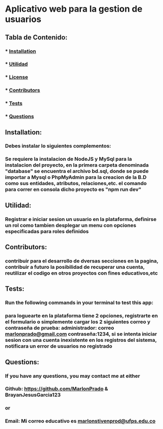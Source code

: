 # Aplicativo web para la gestion de usuarios

  ##  
  ### 

  ## Tabla de Contenido:
  ###  * [Installation](#installation)
  ###  * [Utilidad](#usage)
  ###  * [License](#license)
  ###  * [Contributors](#contributors)
  ###  * [Tests](#tests)
  ###  * [Questions](#questions)

  ## Installation:
  ### Debes instalar lo siguientes complementos:
  ### Se requiere la instalacion de NodeJS y MySql para la instalacion del proyecto, en la primera carpeta denominada "database" se encuentra el archivo bd.sql, donde se puede importar a Mysql o PhpMyAdmin para la creacion de la B.D como sus entidades, atributos, relaciones,etc. el comando para correr en consola dicho proyecto es "npm run dev"

  ## Utilidad:
  ### Registrar e iniciar sesion un usuario en la plataforma, definirse un rol como tambien desplegar un menu con opciones especificadas para roles definidos

  ## Contributors:
  ### contribuir para el desarrollo de dversas secciones en la pagina, contribuir a futuro la posibilidad de recuperar una cuenta, reutilizar el codigo en otros proyectos con fines educativos,etc

  ## Tests:
  ### Run the following commands in your terminal to test this app:
  ### para loguearte en la plataforma tiene 2 opciones, registrarte en el formulario o simplemente cargar los 2 siguientes correo y contraseña de prueba: administrador: correo marlonprado@gmail.com contraseña:1234, si se intenta iniciar sesion con una cuenta inexistente en los registros del sistema, notificara un error de usuarios no registrado

  ## Questions:
  ### If you have any questions, you may contact me at either
  ### Github: https://github.com/MarlonPrado & BrayanJesusGarcia123
  ### or
  ### Email: Mi correo educativo es marlonstivenprod@ufps.edu.co

